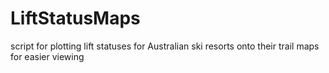 # LiftStatusMaps
script for plotting lift statuses for Australian ski resorts onto their trail maps for easier viewing

